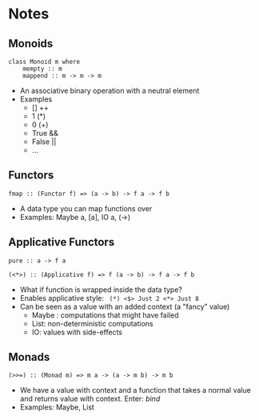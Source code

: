 Notes
===

Monoids
---

```[haskell]
class Monoid m where
    mempty :: m
    mappend :: m -> m -> m
```

* An associative binary operation with a neutral element
* Examples
  * [] ++
  * 1 (*)
  * 0 (+)
  * True &&
  * False ||
  * ...

Functors
---

```[haskell]
fmap :: (Functor f) => (a -> b) -> f a -> f b
```

* A data type you can map functions over
* Examples: Maybe a, [a], IO a, (->)

Applicative Functors
---

```[haskell]
pure :: a -> f a

(<*>) :: (Applicative f) => f (a -> b) -> f a -> f b
```

* What if function is wrapped inside the data type?
* Enables applicative style: ` (*) <$> Just 2 <*> Just 8`
* Can be seen as a value with an added context (a "fancy" value)
  * Maybe : computations that might have failed
  * List: non-deterministic computations
  * IO: values with side-effects

Monads
---

```[haskell]
(>>=) :: (Monad m) => m a -> (a -> m b) -> m b
```

* We have a value with context and a function that takes a normal value and returns value with context. Enter: *bind*
* Examples: Maybe, List